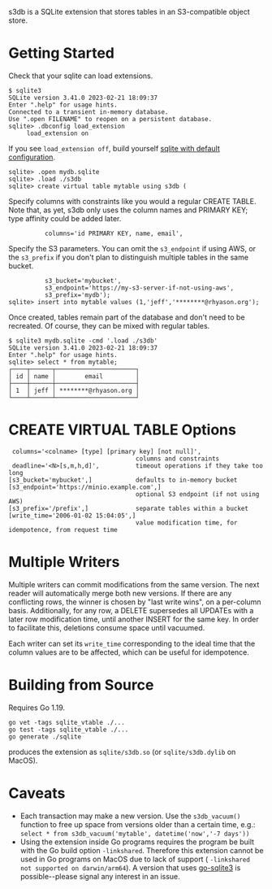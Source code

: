 s3db is a SQLite extension that stores tables in an S3-compatible object store.

Getting Started
===============

Check that your sqlite can load extensions. 
```
$ sqlite3
SQLite version 3.41.0 2023-02-21 18:09:37
Enter ".help" for usage hints.
Connected to a transient in-memory database.
Use ".open FILENAME" to reopen on a persistent database.
sqlite> .dbconfig load_extension
     load_extension on
```
If you see `load_extension off`, build yourself 
[sqlite with default configuration](https://github.com/sqlite/sqlite).

```
sqlite> .open mydb.sqlite
sqlite> .load ./s3db
sqlite> create virtual table mytable using s3db (
```
Specify columns with constraints like you would a regular CREATE TABLE.
Note that, as yet, s3db only uses the column names and PRIMARY KEY;
type affinity could be added later.
```
          columns='id PRIMARY KEY, name, email',
```
Specify the S3 parameters. You can omit the `s3_endpoint` if using AWS,
or the `s3_prefix` if you don't plan to distinguish multiple tables in
the same bucket.
```
          s3_bucket='mybucket',
          s3_endpoint='https://my-s3-server-if-not-using-aws',
          s3_prefix='mydb');
sqlite> insert into mytable values (1,'jeff','********@rhyason.org');
```
Once created, tables remain part of the database and don't need to be recreated.
Of course, they can be mixed with regular tables.

```
$ sqlite3 mydb.sqlite -cmd '.load ./s3db'
SQLite version 3.41.0 2023-02-21 18:09:37
Enter ".help" for usage hints.
sqlite> select * from mytable;
┌────┬──────┬──────────────────────┐
│ id │ name │        email         │
├────┼──────┼──────────────────────┤
│ 1  │ jeff │ ********@rhyason.org │
└────┴──────┴──────────────────────┘
```

CREATE VIRTUAL TABLE Options
============================
```
 columns='<colname> [type] [primary key] [not null]',
                                   columns and constraints
 deadline='<N>[s,m,h,d]',          timeout operations if they take too long
[s3_bucket='mybucket',]            defaults to in-memory bucket
[s3_endpoint='https://minio.example.com',]
                                   optional S3 endpoint (if not using AWS)
[s3_prefix='/prefix',]             separate tables within a bucket
[write_time='2006-01-02 15:04:05',]
                                   value modification time, for idempotence, from request time
```

Multiple Writers
================
Multiple writers can commit modifications from the same version.
The next reader will automatically merge both new versions. If
there are any conflicting rows, the winner is chosen by "last
write wins", on a per-column basis. Additionally, for any row, a
DELETE supersedes all UPDATEs with a later row modification time,
until another INSERT for the same key. In order to facilitate this,
deletions consume space until vacuumed.

Each writer can set its `write_time` corresponding to the ideal
time that the column values are to be affected, which can be useful
for idempotence.

Building from Source
====================
Requires Go 1.19. 
```
go vet -tags sqlite_vtable ./...
go test -tags sqlite_vtable ./...
go generate ./sqlite
```
produces the extension as `sqlite/s3db.so` (or `sqlite/s3db.dylib` on MacOS). 

Caveats
=======
* Each transaction may make a new version. Use the `s3db_vacuum()`
function to free up space from versions older than a certain time, e.g.:
```select * from s3db_vacuum('mytable', datetime('now','-7 days'))```
* Using the extension inside Go programs requires the program be built with the Go build option `-linkshared`.
Therefore this extension cannot be used in Go programs on MacOS due to lack of 
support ( `-linkshared not supported on darwin/arm64`). A version that uses 
[go-sqlite3](https://github.com/mattn/go-sqlite3) is possible--please
signal any interest in an issue.

